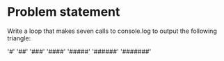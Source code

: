 # Problem statement

Write a loop that makes seven calls to console.log to output the following triangle:

'#'
'##'
'###'
'####'
'#####'
'######'
'#######'
